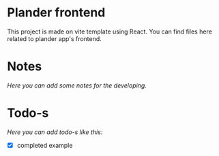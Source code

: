 # Plander frontend

This project is made on vite template using React. You can find files here related to plander app's frontend.

# Notes
*Here you can add some notes for the developing.*

# Todo-s
*Here you can add todo-s like this:*
- [x] completed example
